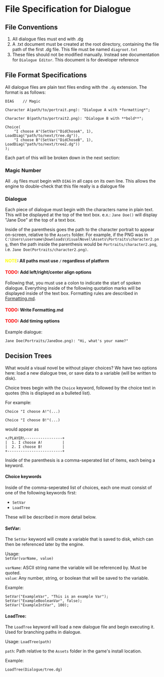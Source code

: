 # File Specification for Dialogue

## File Conventions

1. All dialogue files must end with .dg
2. A .txt document must be created at the root directory, containing the file path of the first .dg file. This file must be named `diagroot.txt`
3. These files should not be modified manually. Instead see documentation for `Dialogue Editor`. This document is for developer reference

## File Format Specifications

All dialogue files are plain text files ending with the `.dg` extension. The format is as follows:

```
DIAG    // Magic

Character A(path/to/portrait.png): "Dialogue A with *formatting*";

Character B(path/to/portrait2.png): "Dialogue B with **bold**";

Choice(
    "I choose A"(SetVar("DidChoseA", 1), LoadDiag("path/to/next/tree.dg")),
    "I choose B"(SetVar("DidChoseB", 1), LoadDiag("path/to/next/tree2.dg"))
);
```

Each part of this will be broken down in the next section:

### Magic Number

All `.dg` files must begin with `DIAG` in all caps on its own line. This allows the engine to double-check that this file really is a dialogue file

### Dialogue

Each piece of dialogue must begin with the characters name in plain text. This will be displayed at the top of the text box. e.x.: `Jane Doe()` will display "Jane Doe" at the top of a text box.

Inside of the parenthesis goes the path to the character portrait to appear on-screen, relative to the `Assets` folder. For example, if the PNG was in `C:\Users\username\Downloads\VisualNovel\Assets\Portraits\character2.png`, then the path inside the parenthesis would be `Portraits/character2.png`, i.e. `Jane Doe(Portraits/character2.png)`.

#### <span style="color: yellow">NOTE</span>: All paths must use `/` regardless of platform

#### <span style="color: red">TODO</span>: Add left/right/center align options

Following that, you must use a colon to indicate the start of spoken dialogue. Everything inside of the following quotation marks will be displayed inside of the text box. Formatting rules are described in [Formatting.md](Formatting.md).

#### <span style="color: red">TODO</span>: Write Formatting.md

#### <span style="color: red">TODO</span>: Add timing options

Example dialogue:

```
Jane Doe(Portraits/JaneDoe.png): "Hi, what's your name?"
```

## Decision Trees

What would a visual novel be without player choices? We have two options here: load a new dialogue tree, or save data to a variable (will be written to disk).

Choice trees begin with the `Choice` keyword, followed by the choice text in quotes (this is displayed as a bulleted list).

For example:
```
Choice "I choose A!"(...)

Choice "I choose B!"(...)
```
would appear as
```
+/P̅L̅A̅Y̅E̅R̅\-----------------+
|  1. I choose A!         |
|  2. I choose B!         |
+-------------------------+
```

Inside of the parenthesis is a comma-seperated list of items, each being a keyword.

#### Choice keywords

Inside of the comma-seperated list of choices, each one must consist of one of the following keywords first:

- `SetVar`
- `LoadTree`

These will be described in more detail below.

#### SetVar:

The `SetVar` keyword will create a variable that is saved to disk, which can then be referenced later by the engine.

Usage:  
`SetVar(varName, value)`

`varName`: ASCII string name the variable will be referenced by. Must be quoted.  
`value`: Any number, string, or boolean that will be saved to the variable.

Example:  
```
SetVar("ExampleVar", "This is an example Var");
SetVar("ExampleBooleanVar", false);
SetVar("ExampleIntVar", 100);
```

#### LoadTree:

The `LoadTree` keyword will load a new dialogue file and begin executing it. Used for branching paths in dialogue.

Usage:
`LoadTree(path)`

`path`: Path relative to the `Assets` folder in the game's install location.

Example:
```
LoadTree(Dialogue/tree.dg)
```